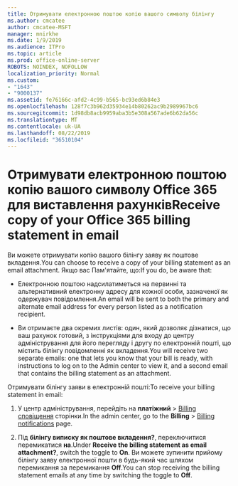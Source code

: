 ```yaml
---
title: Отримувати електронною поштою копію вашого символу білінгу
ms.author: cmcatee
author: cmcatee-MSFT
manager: mnirkhe
ms.date: 1/9/2019
ms.audience: ITPro
ms.topic: article
ms.prod: office-online-server
ROBOTS: NOINDEX, NOFOLLOW
localization_priority: Normal
ms.custom:
- "1643"
- "9000137"
ms.assetid: fe76166c-afd2-4c99-b565-bc93ed6b84e3
ms.openlocfilehash: 128f7c3b962d35934e14b80262ac9b2989967bc6
ms.sourcegitcommit: 1d98db8acb9959aba3b5e308a567ade6b62da56c
ms.translationtype: MT
ms.contentlocale: uk-UA
ms.lasthandoff: 08/22/2019
ms.locfileid: "36510104"
---
```

# <a name="receive-copy-of-your-office-365-billing-statement-in-email"></a><span data-ttu-id="14117-102">Отримувати електронною поштою копію вашого символу Office 365 для виставлення рахунків</span><span class="sxs-lookup"><span data-stu-id="14117-102">Receive copy of your Office 365 billing statement in email</span></span>

<span data-ttu-id="14117-103">Ви можете отримувати копію вашого білінгу заяву як поштове вкладення.</span><span class="sxs-lookup"><span data-stu-id="14117-103">You can choose to receive a copy of your billing statement as an email attachment.</span></span> <span data-ttu-id="14117-104">Якщо вас Пам'ятайте, що:</span><span class="sxs-lookup"><span data-stu-id="14117-104">If you do, be aware that:</span></span>
  
- <span data-ttu-id="14117-105">Електронною поштою надсилатиметься на первинні та альтернативний електронну адресу для кожної особи, зазначеної як одержувач повідомлення.</span><span class="sxs-lookup"><span data-stu-id="14117-105">An email will be sent to both the primary and alternate email address for every person listed as a notification recipient.</span></span>

- <span data-ttu-id="14117-106">Ви отримаєте два окремих листів: один, який дозволяє дізнатися, що ваш рахунок готовий, з інструкціями для входу до центру адміністрування для його перегляду і другу по електронній пошті, що містить білінгу повідомленні як вкладення.</span><span class="sxs-lookup"><span data-stu-id="14117-106">You will receive two separate emails: one that lets you know that your bill is ready, with instructions to log on to the Admin center to view it, and a second email that contains the billing statement as an attachment.</span></span>

<span data-ttu-id="14117-107">Отримувати білінгу заяви в електронній пошті:</span><span class="sxs-lookup"><span data-stu-id="14117-107">To receive your billing statement in email:</span></span>
  
1. <span data-ttu-id="14117-108">У центр адміністрування, перейдіть на **платіжний** \> [Billing сповіщення](https://go.microsoft.com/fwlink/p/?linkid=853212) сторінки.</span><span class="sxs-lookup"><span data-stu-id="14117-108">In the admin center, go to the **Billing** \> [Billing notifications](https://go.microsoft.com/fwlink/p/?linkid=853212) page.</span></span>

2. <span data-ttu-id="14117-109">Під **білінгу виписку як поштове вкладення?**, переключитися перемикатися **на**.</span><span class="sxs-lookup"><span data-stu-id="14117-109">Under **Receive the billing statement as email attachment?**, switch the toggle to **On**.</span></span> <span data-ttu-id="14117-110">Ви можете зупинити прийому білінгу заяву електронної пошти в будь-який час шляхом перемикання за перемикання **Off**.</span><span class="sxs-lookup"><span data-stu-id="14117-110">You can stop receiving the billing statement emails at any time by switching the toggle to **Off**.</span></span>